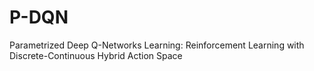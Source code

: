 # P-DQN
Parametrized Deep Q-Networks Learning: Reinforcement Learning with Discrete-Continuous Hybrid Action Space
